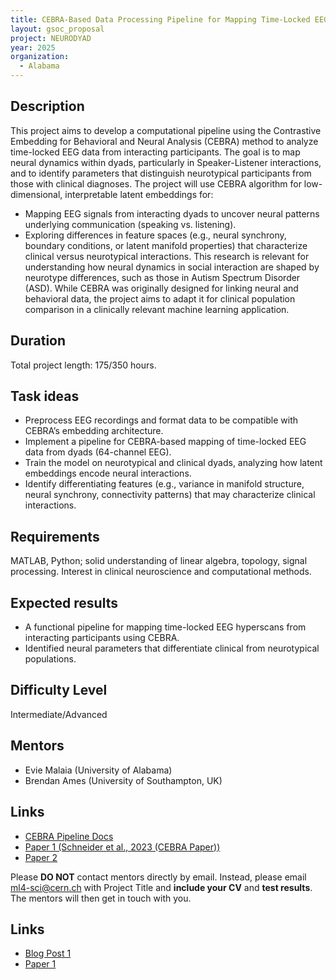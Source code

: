 ```yaml
---
title: CEBRA-Based Data Processing Pipeline for Mapping Time-Locked EEG Paired Sets in Interacting Participants
layout: gsoc_proposal
project: NEURODYAD
year: 2025
organization:
  - Alabama
---
```


## Description

This project aims to develop a computational pipeline using the Contrastive Embedding for Behavioral and Neural Analysis (CEBRA) method to analyze time-locked EEG data from interacting participants. The goal is to map neural dynamics within dyads, particularly in Speaker-Listener interactions, and to identify parameters that distinguish neurotypical participants from those with clinical diagnoses. The project will use CEBRA algorithm for low-dimensional, interpretable latent embeddings for: 
 * Mapping EEG signals from interacting dyads to uncover neural patterns underlying communication (speaking vs. listening).
 * Exploring differences in feature spaces (e.g., neural synchrony, boundary conditions, or latent manifold properties) that characterize clinical versus neurotypical interactions.
This research is relevant for understanding how neural dynamics in social interaction are shaped by neurotype differences, such as those in Autism Spectrum Disorder (ASD). While CEBRA was originally designed for linking neural and behavioral data, the project aims to adapt it for clinical population comparison in a clinically relevant machine learning application.



## Duration

Total project length: 175/350 hours.

## Task ideas
 * Preprocess EEG recordings and format data to be compatible with CEBRA’s embedding architecture.
 * Implement a pipeline for CEBRA-based mapping of time-locked EEG data from dyads (64-channel EEG).
 * Train the model on neurotypical and clinical dyads, analyzing how latent embeddings encode neural interactions.
 * Identify differentiating features (e.g., variance in manifold structure, neural synchrony, connectivity patterns) that may characterize clinical interactions.

<!-- ## Test
Please use [this link](https://docs.google.com/document/d/1QuG0Ho3pWsJGMx0fG969aBNfgPg-cDxU9w33ZuDEBng/edit?usp=sharing) to access the test for this project. -->

## Requirements
MATLAB, Python; solid understanding of linear algebra, topology, signal processing. Interest in clinical neuroscience and computational methods.

## Expected results
 * A functional pipeline for mapping time-locked EEG hyperscans from interacting participants using CEBRA.
 * Identified neural parameters that differentiate clinical from neurotypical populations.


## Difficulty Level
Intermediate/Advanced


## Mentors
 * Evie Malaia  (University of Alabama)
 * Brendan Ames (University of Southampton, UK)

## Links
 * [CEBRA Pipeline Docs](https://github.com/AdaptiveMotorControlLab/CEBRA)
 * [Paper 1 (Schneider et al., 2023 (CEBRA Paper))](https://arxiv.org/abs/2204.00673)
 * [Paper 2 ](https://arxiv.org/abs/2405.04248)

Please **DO NOT** contact mentors directly by email. Instead, please email [ml4-sci@cern.ch](mailto:ml4-sci@cern.ch) with Project Title and **include your CV** and **test results**. The mentors will then get in touch with you.


## Links
  * [Blog Post 1](https://medium.com/@eric0reinhardt/gsoc-2023-with-ml4sci-reconstruction-and-classification-of-particle-collisions-with-masked-bab8b38958df)
  * [Paper 1](https://arxiv.org/abs/2401.00452)
